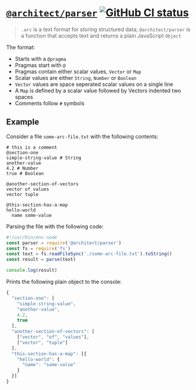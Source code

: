 # [`@architect/parser`](https://www.npmjs.com/package/@architect/parser) [![GitHub CI status](https://github.com/architect/parser/workflows/Node%20CI/badge.svg)](https://github.com/architect/parser/actions?query=workflow%3A%22Node+CI%22)
<!-- [![codecov](https://codecov.io/gh/architect/parser/branch/master/graph/badge.svg)](https://codecov.io/gh/architect/parser) -->

> `.arc` is a text format for storing structured data; `@architect/parser`
> is a function that accepts text and returns a plain JavaScript `Object`

The format:

- Starts with a `@pragma`
- Pragmas start with `@`
- Pragmas contain either scalar values, `Vector` or `Map`
- Scalar values are either `String`, `Number` or `Boolean`
- `Vector` values are space seperated scalar values on a single line
- A `Map` is defined by a scalar value followed by Vectors indented two spaces
- Comments follow `#` symbols

## Example

Consider a file `some-arc-file.txt` with the following contents:

```
# this is a comment
@section-one
simple-string-value # String
another-value
4.2 # Number
true # Boolean

@another-section-of-vectors
vector of values
vector tuple

@this-section-has-a-map
hello-world
  name some-value
```

Parsing the file with the following code:

```javascript
#!/usr/bin/env node
const parser = require('@architect/parser')
const fs = require('fs')
const text = fs.readFileSync('./some-arc-file.txt').toString()
const result = parse(text)

console.log(result)
```

Prints the following plain object to the console:

```javascript
{
  "section-one": [
    "simple-string-value",
    "another-value",
    4.2,
    true
  ],
  "another-section-of-vectors": [
    ["vector", "of", "values"],
    ["vector", "tuple"]
  ],
  "this-section-has-a-map": [{
    "hello-world": {
      "name": "some-value"
    }
  }]
}
```

[npm]: https://www.npmjs.com/package/@architect/parser
